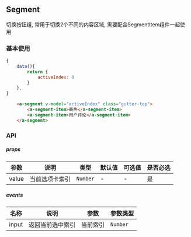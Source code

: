 ## Segment
切换按钮组, 常用于切换2个不同的内容区域, 需要配合SegmentItem组件一起使用

### 基本使用
``` javascript
{
    data(){
        return {
            activeIndex: 0
        }
    },
}
```

``` html
    <a-segment v-model="activeIndex" class="gutter-top">
        <a-segment-item>最热</a-segment-item>
        <a-segment-item>用户评论</a-segment-item>
    </a-segment>
```

### API

##### props
| 参数 | 说明 | 类型 | 默认值 | 可选值 |是否必选
|-----------|-----------|-----------|-------------|-------------|-------------|
| value | 当前选项卡索引 | `Number` | - |-|是|

##### events

| 名称 | 说明 | 参数 | 参数类型|
|-----------|-----------|-----------|-----------|
| input | 返回当前选中索引 |  当前索引 |`Number`|